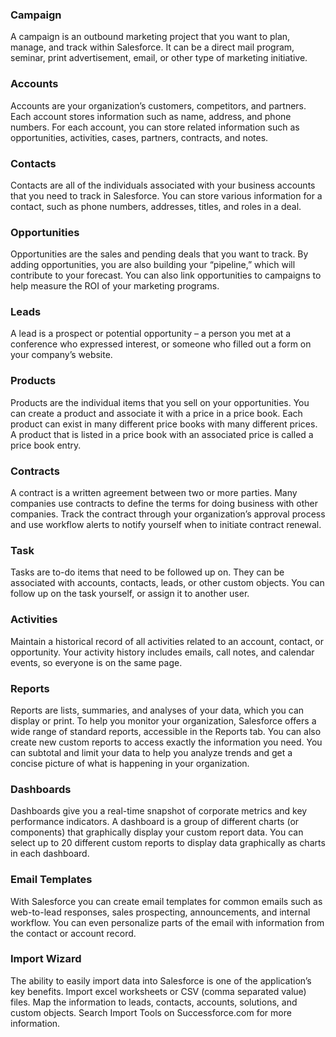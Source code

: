 ### Campaign

A campaign is an outbound marketing project that you want to plan, manage, and track within Salesforce. It can be a direct mail program, seminar, print advertisement, email, or other type of marketing initiative.

### Accounts
Accounts are your organization’s customers, competitors, and partners. Each account stores information such as name, address, and phone numbers. For each account, you can store related information such as opportunities, activities, cases, partners, contracts, and notes.


### Contacts
Contacts are all of the individuals associated with your business accounts that you need to track in Salesforce. You can store various information for a contact, such as phone numbers, addresses, titles, and roles in a deal.

### Opportunities
Opportunities are the sales and pending deals that you want to track. By adding opportunities, you are also building your “pipeline,” which will contribute to your forecast. You can also link opportunities to campaigns to help measure the ROI of your marketing programs.

### Leads
A lead is a prospect or potential opportunity – a person you met at a conference who expressed interest, or someone who filled out a form on your company’s website.

### Products
Products are the individual items that you sell on your opportunities. You can create a product and associate it with a price in a price book. Each product can exist in many different price books with many different prices. A product that is listed in a price book with an associated price is called a price book entry.

### Contracts
A contract is a written agreement between two or more parties. Many companies use contracts to define the terms for doing business with other companies. Track the contract through your organization’s approval process and use workflow alerts to notify yourself when to initiate contract renewal.

### Task
Tasks are to-do items that need to be followed up on. They can be associated with accounts, contacts, leads, or other custom objects. You can follow up on the task yourself, or assign it to another user.

### Activities
Maintain a historical record of all activities related to an account, contact, or opportunity. Your activity history includes emails, call notes, and calendar events, so everyone is on the same page.

### Reports
Reports are lists, summaries, and analyses of your data, which you can display or print. To help you monitor your organization, Salesforce offers a wide range of standard reports, accessible in the Reports tab. You can also create new custom reports to access exactly the information you need. You can subtotal and limit your data to help you analyze trends and get a concise picture of what is happening in your organization.

### Dashboards
Dashboards give you a real-time snapshot of corporate metrics and key performance indicators. A dashboard is a group of different charts (or components) that graphically display your custom report data. You can select up to 20 different custom reports to display data graphically as  charts in each dashboard.

### Email Templates
With Salesforce you can create email templates for common emails such as web-to-lead responses, sales prospecting, announcements, and internal workflow. You can even personalize parts of the email with information from the contact or account record.

### Import Wizard
The ability to easily import data into Salesforce is one of the application’s key benefits. Import excel worksheets or CSV (comma separated value) files. Map the information to leads, contacts, accounts, solutions, and custom objects. Search Import Tools on Successforce.com for more information.
